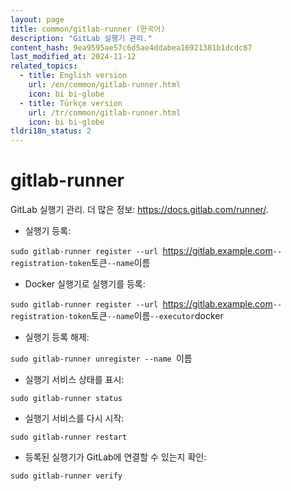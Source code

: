 ```yaml
---
layout: page
title: common/gitlab-runner (한국어)
description: "GitLab 실행기 관리."
content_hash: 9ea9595ae57c6d5ae4ddabea16921381b1dcdc87
last_modified_at: 2024-11-12
related_topics:
  - title: English version
    url: /en/common/gitlab-runner.html
    icon: bi bi-globe
  - title: Türkçe version
    url: /tr/common/gitlab-runner.html
    icon: bi bi-globe
tldri18n_status: 2
---
```

# gitlab-runner

GitLab 실행기 관리.
더 많은 정보: <https://docs.gitlab.com/runner/>.

- 실행기 등록:

`sudo gitlab-runner register --url `<span class="tldr-var badge badge-pill bg-dark-lm bg-white-dm text-white-lm text-dark-dm font-weight-bold">https://gitlab.example.com</span>` --registration-token `<span class="tldr-var badge badge-pill bg-dark-lm bg-white-dm text-white-lm text-dark-dm font-weight-bold">토큰</span>` --name `<span class="tldr-var badge badge-pill bg-dark-lm bg-white-dm text-white-lm text-dark-dm font-weight-bold">이름</span>

- Docker 실행기로 실행기를 등록:

`sudo gitlab-runner register --url `<span class="tldr-var badge badge-pill bg-dark-lm bg-white-dm text-white-lm text-dark-dm font-weight-bold">https://gitlab.example.com</span>` --registration-token `<span class="tldr-var badge badge-pill bg-dark-lm bg-white-dm text-white-lm text-dark-dm font-weight-bold">토큰</span>` --name `<span class="tldr-var badge badge-pill bg-dark-lm bg-white-dm text-white-lm text-dark-dm font-weight-bold">이름</span>` --executor `<span class="tldr-var badge badge-pill bg-dark-lm bg-white-dm text-white-lm text-dark-dm font-weight-bold">docker</span>

- 실행기 등록 해제:

`sudo gitlab-runner unregister --name `<span class="tldr-var badge badge-pill bg-dark-lm bg-white-dm text-white-lm text-dark-dm font-weight-bold">이름</span>

- 실행기 서비스 상태를 표시:

`sudo gitlab-runner status`

- 실행기 서비스를 다시 시작:

`sudo gitlab-runner restart`

- 등록된 실행기가 GitLab에 연결할 수 있는지 확인:

`sudo gitlab-runner verify`
